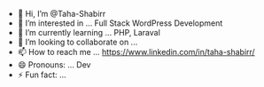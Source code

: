 - 👋 Hi, I’m @Taha-Shabirr
- 👀 I’m interested in ... Full Stack WordPress Development
- 🌱 I’m currently learning ... PHP, Laraval
- 💞️ I’m looking to collaborate on ... 
- 📫 How to reach me ... https://www.linkedin.com/in/taha-shabirr/
- 😄 Pronouns: ... Dev
- ⚡ Fun fact: ...

<!---
Mohammad-Taha925/Mohammad-Taha925 is a ✨ special ✨ repository because its `README.md` (this file) appears on your GitHub profile.
You can click the Preview link to take a look at your changes.
--->

